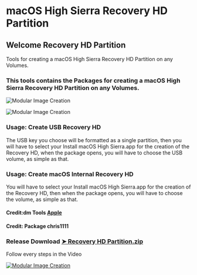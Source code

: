 # macOS High Sierra Recovery HD Partition

## Welcome Recovery HD Partition
Tools for creating a macOS High Sierra Recovery HD Partition on any Volumes.

### This tools contains the Packages for creating a macOS High Sierra Recovery HD Partition on any Volumes.

![Modular Image Creation](https://i62.servimg.com/u/f62/18/50/18/69/1captu31.png)

![Modular Image Creation](https://i62.servimg.com/u/f62/18/50/18/69/captur43.jpg)

### Usage: Create USB Recovery HD
The USB key you choose will be formatted as a single partition, then you will have to select your Install macOS High Sierra.app for the creation of the Recovery HD,
when the package opens, you will have to choose the USB volume, as simple as that.

### Usage: Create macOS Internal Recovery HD
You will have to select your Install macOS High Sierra.app for the creation of the Recovery HD, then when the package opens, you will have to choose the volume, as simple as that.

#### Credit:dm Tools [Apple](https://support.apple.com)

#### Credit: Package chris1111

### Release Download [➤ Recovery HD Partition.zip](https://github.com/chris1111/macOS-High-Sierra-RecoveryHD-Partition/releases)

Follow every steps in the Video

[![Modular Image Creation](https://i11.servimg.com/u/f11/18/50/18/69/videos10.jpg)](https://youtu.be/sci8axhJ7XA)



